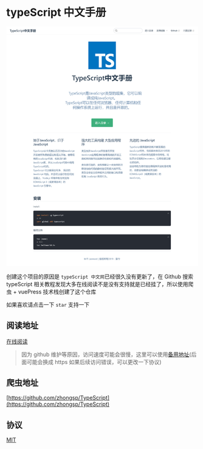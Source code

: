 # typeScript 中文手册

![logo](/img/hean.png)

创建这个项目的原因是 `typeScript 中文网`已经很久没有更新了，在 Github 搜索 typeScript 相关教程发现大多在线阅读不是没有支持就是已经挂了，所以使用爬虫 + vuePress 技术栈创建了这个仓库

如果喜欢请点击一下 `star` 支持一下

## 阅读地址

[在线阅读](https://bosens-china.github.io/Typescript-manual/)

> 因为 github 维护等原因，访问速度可能会很慢，这里可以使用[备用地址](http://ts.yangliu.pub/)(后面可能会换成 https 如果后续访问错误，可以更改一下协议)

## 爬虫地址

[https://github.com/zhongsp/TypeScript](https://github.com/zhongsp/TypeScript)

## 协议

[MIT](/License)
